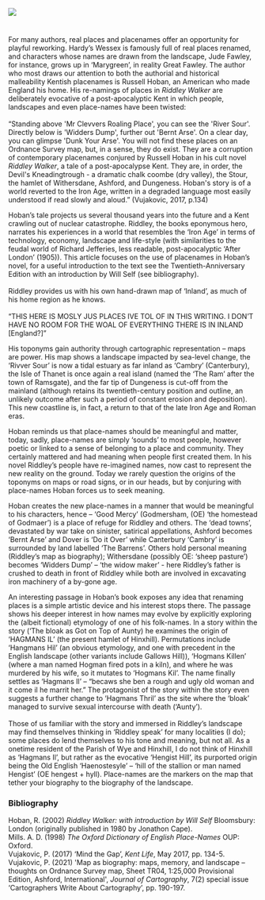 <a href="https://www.kent-maps.online"><img src="https://kent-map.github.io/mdpress/juncture/ve-button.png"></a>

<param ve-config title="Kentish place-names – ‘Riddley world’" author="Professor Peter Vujakovic" layout="vtl" banner="https://upload.wikimedia.org/wikipedia/commons/6/68/River_Darent_-_2020-09-27.jpg" attribution="The wub" license="CC BY-SA 4.0">
<param ve-entity eid="Q5360119" aliases="Elham Valley">
<param ve-entity eid="Q179224" aliases="Dover">
<param ve-entity eid="Q725261" aliases="Ashford">
<param ve-entity eid="Q911577" aliases="Dungeness">
<param ve-entity eid="Q2778973" aliases="Darent">
<param ve-entity eid="Q2000634" aliases="Downs">
<param ve-entity eid="Q29303" aliases="Canterbury">
<param ve-entity eid="Q590422" aliases="Thanet">
<param ve-entity eid="Q3135780" aliases="Hinxhill">
<param ve-entity eid="Q1004824" aliases="Chilham">
<param ve-entity eid="Q632173" aliases="Godmersham">
<param ve-entity eid="Q19695" aliases="Wye">
<param ve-entity eid="Q3135780" aliases="Hinxhill">

#

For many authors, real places and placenames offer an opportunity for playful reworking. Hardy’s Wessex is famously full of real places renamed, and characters whose names are drawn from the landscape, Jude Fawley, for instance, grows up in ‘Marygreen’, in reality Great Fawley. The author who most draws our attention to both the authorial and historical malleability Kentish placenames is Russell Hoban, an American who made England his home. His re-namings of places in _Riddley Walker_ are deliberately evocative of a post-apocalyptic Kent in which people, landscapes and even place-names have been twisted:
<br><br>
“Standing above 'Mr Clevvers Roaling Place', you can see the 'River Sour'. Directly below is 'Widders Dump', further out 'Bernt Arse'. On a clear day, you can glimpse 'Dunk Your Arse'. You will not find these places on an Ordnance Survey map, but, in a sense, they do exist. They are a corruption of contemporary placenames conjured by Russell Hoban in his cult novel _Riddley Walker_, a tale of a post-apocalypse Kent. They are, in order, the Devil's Kneadingtrough - a dramatic chalk coombe (dry valley), the Stour, the hamlet of Withersdane, Ashford, and Dungeness. Hoban's story is of a world reverted to the Iron Age, written in a degraded language most easily understood if read slowly and aloud.” (Vujakovic, 2017, p.134) 
<param ve-image url="https://upload.wikimedia.org/wikipedia/commons/8/81/The_Devil%27s_Kneading_Trough_-_geograph.org.uk_-_3761435.jpg" label="The Devil's Kneading Trough" attribution="Marathon, CC BY-SA 2.0, via Wikimedia Commons">

Hoban’s tale projects us several thousand years into the future and a Kent crawling out of nuclear catastrophe. Riddley, the books eponymous hero, narrates his experiences in a world that resembles the ‘Iron Age’ in terms of technology, economy, landscape and life-style (with similarities to the feudal world of Richard Jefferies, less readable, post-apocalyptic ‘After London’ (1905)). This article focuses on the use of placenames in Hoban’s novel, for a useful introduction to the text see the Twentieth-Anniversary Edition with an introduction by Will Self (see bibliography). 
<br><br>
Riddley provides us with his own hand-drawn map of ‘Inland’, as much of his home region as he knows. 
<br><br>
“THIS HERE IS MOSLY JUS PLACES IVE TOL OF IN THIS WRITING. I DON’T HAVE NO ROOM FOR THE WOAL OF EVERYTHING THERE IS IN INLAND [England?]” 

His toponyms gain authority through cartographic representation – maps are power. His map shows a landscape impacted by sea-level change, the ‘Rivver Sour’ is now a tidal estuary as far inland as ‘Cambry’ (Canterbury), the Isle of Thanet is once again a real island (named the ‘The Ram’ after the town of Ramsgate), and the far tip of Dungeness is cut-off from the mainland (although retains its twentieth-century position and outline, an unlikely outcome after such a period of constant erosion and deposition). This new coastline is, in fact, a return to that of the late Iron Age and Roman eras. 

Hoban reminds us that place-names should be meaningful and matter, today, sadly, place-names are simply ‘sounds’ to most people, however poetic or linked to a sense of belonging to a place and community. They certainly mattered and had meaning when people first created them. In his novel Riddley’s people have re-imagined names, now cast to represent the new reality on the ground. Today we rarely question the origins of the toponyms on maps or road signs, or in our heads, but by conjuring with place-names Hoban forces us to seek meaning.  

Hoban creates the new place-names in a manner that would be meaningful to his characters, hence – ‘Good Mercy’ (Godmersham, (OE) ‘the homestead of Godmaer’) is a place of refuge for Riddley and others. The ‘dead towns’, devastated by war take on sinister, satirical appellations, Ashford becomes ‘Bernt Arse’ and Dover is ‘Do it Over’ while Canterbury ‘Cambry’ is surrounded by land labelled ‘The Barrens’. Others hold personal meaning (Riddley’s map as biography); Withersdane (possibly OE: ‘sheep pasture’) becomes ‘Widders Dump’ – ‘the widow maker’ - here Riddley’s father is crushed to death in front of Riddley while both are involved in excavating iron machinery of a by-gone age. 
<param ve-map center="Q632173" zoom="15">

An interesting passage in Hoban’s book exposes any idea that renaming places is a simple artistic device and his interest stops there. The passage shows his deeper interest in how names may evolve by explicitly exploring the (albeit fictional) etymology of one of his folk-names. In a story within the story (‘The bloak as Got on Top of Aunty) he examines the origin of ‘HAGMANS IL’ (the present hamlet of Hinxhill). Permutations include ‘Hangmans Hil’ (an obvious etymology, and one with precedent in the English landscape (other variants include Gallows Hill)), ‘Hogmans Killen’ (where a man named Hogman fired pots in a kiln), and where he was murdered by his wife, so it mutates to ‘Hogmans Kil’. The name finally settles as ‘Hagmans Il’ – “becaws she ben a rough and ugly old woman and it come il he marrit her.” The protagonist of the story within the story even suggests a further change to ‘Hagmans Thril’ as the site where the ‘bloak’ managed to survive sexual intercourse with death (‘Aunty’).
<br><br>
Those of us familiar with the story and immersed in Riddley’s landscape may find themselves thinking in ‘Riddley speak’ for many localities (I do); some places do lend themselves to his tone and meaning, but not all. As a onetime resident of the Parish of Wye and Hinxhill, I do not think of Hinxhill as ‘Hagmans Il’, but rather as the evocative ‘Hengist Hill’, its purported origin being the Old English ‘Haenostesyle’ – ‘hill of the stallion or man named Hengist’ (OE hengest + hyll). Place-names are the markers on the map that tether your biography to the biography of the landscape. 
<param ve-map center="Q3135780" zoom="15">

### Bibliography 

Hoban, R. (2002) _Riddley Walker: with introduction by Will Self_ Bloomsbury: London (originally published in 1980 by Jonathon Cape).   
Mills. A. D. (1998) _The Oxford Dictionary of English Place-Names_ OUP: Oxford.    
Vujakovic, P. (2017) ‘Mind the Gap’, _Kent Life_, May 2017, pp. 134-5.    
Vujakovic, P. (2021) 'Map as biography: maps, memory, and landscape – thoughts on Ordnance Survey map, Sheet TR04, 1:25,000 Provisional Edition, Ashford, International', _Journal of Cartography_, 7(2) special issue ‘Cartographers Write About Cartography’, pp. 190-197.   


